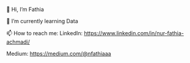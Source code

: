 👋 Hi, I’m Fathia

🌱 I’m currently learning Data 

📫 How to reach me:
LinkedIn: https://www.linkedin.com/in/nur-fathia-achmadi/

Medium: https://medium.com/@nfathiaaa


<!---
nrrrfth/nrrrfth is a ✨ special ✨ repository because its `README.md` (this file) appears on your GitHub profile.
You can click the Preview link to take a look at your changes.
--->
